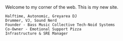 Welcome to my corner of the web.  This is my new site.
                       
    Halftime, Autonomic, Greyarea DJ
    Drummer, VJ, Sound Nerd
    Founder - Bass Music Collective Tech-Noid Systems
    Co-Owner - Emotional Support Pizza
    Infrastructure & SRE Manager
    
